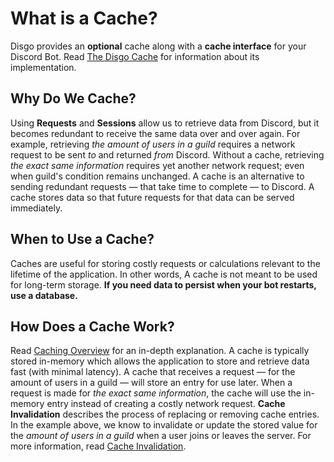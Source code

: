 # What is a Cache?

Disgo provides an **optional** cache along with a **cache interface** for your Discord Bot. Read [The Disgo Cache](/cache/README.md) for information about its implementation.

## Why Do We Cache?

Using **Requests** and **Sessions** allow us to retrieve data from Discord, but it becomes redundant to receive the same data over and over again. For example, retrieving _the amount of users in a guild_ requires a network request to be sent _to_ and returned _from_ Discord. Without a cache, retrieving _the exact same information_ requires yet another network request; even when guild's condition remains unchanged. A cache is an alternative to sending redundant requests — that take time to complete — to Discord. A cache stores data so that future requests for that data can be served immediately.

## When to Use a Cache?

Caches are useful for storing costly requests or calculations relevant to the lifetime of the application. In other words, A cache is not meant to be used for long-term storage. **If you need data to persist when your bot restarts, use a database.**

## How Does a Cache Work?

Read [Caching Overview](https://aws.amazon.com/caching) for an in-depth explanation. A cache is typically stored in-memory which allows the application to store and retrieve data fast (with minimal latency). A cache that receives a request — for the amount of users in a guild — will store an entry for use later. When a request is made for _the exact same information_, the cache will use the in-memory entry instead of creating a costly network request. **Cache Invalidation** describes the process of replacing or removing cache entries. In the example above, we know to invalidate or update the stored value for the _amount of users in a guild_ when a user joins or leaves the server. For more information, read [Cache Invalidation](https://en.wikipedia.org/wiki/Cache_invalidation).